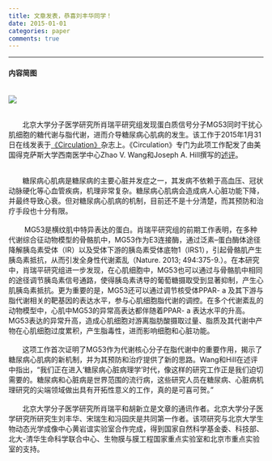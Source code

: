 ```yaml
---
title: 文章发表，恭喜刘丰华同学！
date: 2015-01-01 
categories: paper
comments: true
---
```


----------------
#### 内容简图<br><br>
![](http://www.imm.pku.edu.cn/data/upload/month_201502/ping_circulation.jpg)<br><br>

&#160; &#160; &#160; &#160;北京大学分子医学研究所肖瑞平研究组发现蛋白质信号分子MG53同时干扰心肌细胞的糖代谢与脂代谢，进而介导糖尿病心肌病的发生。该工作于2015年1月31日在线发表于[《Circulation》](http://circ.ahajournals.org/content/early/2015/01/30/CIRCULATIONAHA.114.012285.abstract)杂志上。《Circulation》专门为此项工作配发了由美国得克萨斯大学西南医学中心Zhao V. Wang和Joseph A. Hill撰写的[述评](http://circ.ahajournals.org/content/early/2015/01/30/CIRCULATIONAHA.115.015357.abstract)。<br><br>

&#160; &#160; &#160; &#160;糖尿病心肌病是糖尿病的主要心脏并发症之一，其发病不依赖于高血压、冠状动脉硬化等心血管疾病，机理非常复杂。糖尿病心肌病会造成病人心脏功能下降，并最终导致心衰。但对糖尿病心肌病的机制，目前还不是十分清楚，而其预防和治疗手段也十分有限。<br><br>
&#160; &#160; &#160; &#160; MG53是横纹肌中特异表达的蛋白。肖瑞平研究组的前期工作表明，在多种代谢综合征动物模型的骨骼肌中，MG53作为E3连接酶，通过泛素–蛋白酶体途径降解胰岛素受体（IR）以及受体下游的胰岛素受体底物1（IRS1），引起骨骼肌产生胰岛素抵抗，从而引发全身性代谢紊乱（Nature. 2013; 494:375-9.）。在本研究中，肖瑞平研究组进一步发现，在心肌细胞中，MG53也可以通过与骨骼肌中相同的途径调节胰岛素信号通路，使得胰岛素诱导的葡萄糖摄取受到显著抑制，产生心肌胰岛素抵抗。更为重要的是，MG53还可以通过调节核受体PPAR- a 及其下游与脂代谢相关的靶基因的表达水平，参与心肌细胞脂代谢的调控。在多个代谢紊乱的动物模型中，心肌中MG53的异常高表达都伴随着PPAR- a 表达水平的升高。MG53表达的异常升高，造成心肌细胞对游离脂肪酸摄取过量、脂质及其代谢中产物在心肌细胞过度累积，产生脂毒性，进而影响细胞和心脏功能。<br><br>
&#160; &#160; &#160; &#160;这项工作首次证明了MG53作为代谢核心分子在脂代谢中的重要作用，揭示了糖尿病心肌病的新机制，并为其预防和治疗提供了新的思路。Wang和Hill在述评中指出，“我们正在进入‘糖尿病心脏病理学’时代，像这样的研究工作正是我们迫切需要的。糖尿病和心脏病是世界范围的流行病，这些研究人员在糖尿病、心脏病机理研究的尖端领域做出具有开拓性意义的工作，真的是可喜可贺。”<br><br>
&#160; &#160; &#160; &#160;北京大学分子医学研究所肖瑞平和胡新立是文章的通讯作者。北京大学分子医学研究所研究生刘丰华、宋瑞生和冯园庆是共同第一作者。该项研究与北京大学生物动态光学成像中心黄岩谊实验室合作完成，得到国家自然科学基金委、科技部、北大-清华生命科学联合中心、生物膜与膜工程国家重点实验室和北京市重点实验室的支持。<br>

